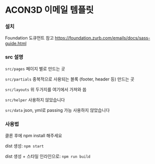 # ACON3D 이메일 템플릿

### 설치
Foundation 도큐먼트 참고
<https://foundation.zurb.com/emails/docs/sass-guide.html>

### src 설명

`src/pages` 페이지 별로 만드는 곳

`src/partials` 중복적으로 사용되는 블록 (footer, header 등) 만드는 곳

`src/layouts` 위 두가지를 여기에서 가져와 씀

`src/helper` 사용하지 않았습니다

`src/data` json, yml로 passing 가능 사용하지 않았습니다

### 사용법
클론 후에 npm install 해주세요

dist 생성: `npm start`

dist 생성 + 스타일 인라인으로: `npm run build`